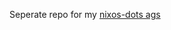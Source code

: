 Seperate repo for my [nixos-dots ags](https://github.com/ImRayy/nixos-dots/tree/master/home-manager/ags)
